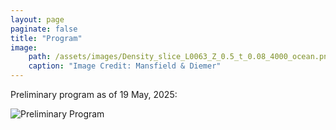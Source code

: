 ```yaml
---
layout: page
paginate: false
title: "Program"
image:
    path: /assets/images/Density_slice_L0063_Z_0.5_t_0.08_4000_ocean.png
    caption: "Image Credit: Mansfield & Diemer"
---
```


Preliminary program as of 19 May, 2025:

<img src="https://huterer.github.io/cosmology-school-2025/assets/images/program_19May.jpg"  alt="Preliminary Program"> 
